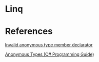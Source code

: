 # Linq

# References
[Invalid anonymous type member declarator](https://stackoverflow.com/questions/18856885/invalid-anonymous-type-member-declarator)   

[Anonymous Types (C# Programming Guide)]()  
